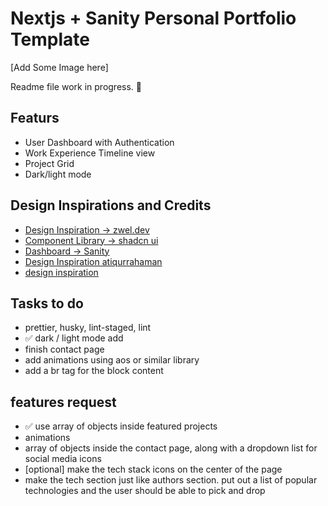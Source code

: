 # Nextjs + Sanity Personal Portfolio Template

[Add Some Image here]

Readme file work in progress. 🚀

## Featurs

* User Dashboard with Authentication
* Work Experience Timeline view
* Project Grid
* Dark/light mode

## Design Inspirations and Credits

* [Design Inspiration -> zwel.dev](https://github.com/zwelhtetyan/zwel.dev)
* [Component Library -> shadcn ui](https://ui.shadcn.com/)
* [Dashboard -> Sanity](https://www.sanity.io/)
* [Design Inspiration atiqurrahaman](https://www.atiqurrahaman.com/)
* [design inspiration](https://yao-it-firm.vercel.app/)

## Tasks to do

* prettier, husky, lint-staged, lint
* ✅ dark / light mode add
* finish contact page
* add animations using aos or similar library
* add a br tag for the block content

## features request

* ✅ use array of objects inside featured projects
* animations
* array of objects inside the contact page, along with a dropdown list for social media icons
* [optional] make the tech stack icons on the center of the page
* make the tech section just like authors section. put out a list of popular technologies and the user should be able to pick and drop
